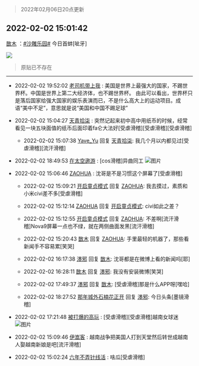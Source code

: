 > 2022年02月06日20点更新
<link rel="stylesheet" href="https://cdn.jsdelivr.net/gh/taotie6/sampleJSON@main/css/photo_show.css">
<meta name="referrer" content="no-referrer" />


 ## 2022-02-02 15:01:42 

 [㪚木](https://www.coolapk.com/feed/33262228?shareKey=OGZhYmU1MzA4N2I5NjFmYTM5YzA~) ：<a class="feed-link-tag" href="/t/沙雕乐园?type=0">#沙雕乐园#</a> 今日首蚌[呲牙] 

<div class="album">
<img class="img-item" src="https://image.coolapk.com/feed/2022/0202/15/1081091_4bf01076_5300_6339_719@550x978.jpeg" />
</div>

> 原贴已不存在 

 ------- 

- 2022-02-02 19:52:02 [老司机带上我](uid=1912353) : 美国是世界上最强大的国家，不踢世界杯。中国是世界上第二大经济体，也不踢世界杯。 由此可以看出，世界杯只是落后国家给强大国家的娱乐表演而已，不是什么高大上的运动项目。成语“美中不足”，意思就是说“美国和中国不踢足球” 

- 2022-02-02 15:04:27 [天青拾柒](uid=2874164) : 突然记起来初中高中用纸币的时候，经常看见一块五块面值的纸币后面印着fa仑大法好[受虐滑稽][受虐滑稽][受虐滑稽] 

    - 2022-02-02 15:07:38 [Yave_Yu](uid=909642) 回复 [天青拾柒](uid=2874164): 我几个月以内都见过[受虐滑稽][流汗滑稽] 

- 2022-02-02 18:49:53 [在太空遨游](uid=1105791) : [cos滑稽]异曲同工 ![图片](https://image.coolapk.com/feed/2022/0202/18/1105791_8992_0601_3@425x425.jpg)

- 2022-02-02 15:06:46 [ZAOHUA](uid=1930793) : 沈哥是不是习惯这个屏幕了[受虐滑稽] 

    - 2022-02-02 15:09:21 [开启童贞模式](uid=1322819) 回复 [ZAOHUA](uid=1930793): 我去摸过，素质和小米civi差不多[受虐滑稽] 

    - 2022-02-02 15:12:14 [ZAOHUA](uid=1930793) 回复 [开启童贞模式](uid=1322819): civi如此之差？ 

    - 2022-02-02 15:12:55 [开启童贞模式](uid=1322819) 回复 [ZAOHUA](uid=1930793): 不差啊[流汗滑稽]Nova9屏幕一点也不绿，就在两侧曲面发黑[流汗滑稽] 

    - 2022-02-02 15:20:43 [㪚木](uid=1081091) 回复 [ZAOHUA](uid=1930793): 手里最轻的机器了，那些看新闻手不容易累[笑哭] 

    - 2022-02-02 16:17:38 [濹邪](uid=1210426) 回复 [㪚木](uid=1081091): 沈哥都是在微博上看的新闻吗[耶] 

    - 2022-02-02 16:28:11 [㪚木](uid=1081091) 回复 [濹邪](uid=1210426): 我没有安装微博[笑哭] 

    - 2022-02-02 17:49:37 [濹邪](uid=1210426) 回复 [㪚木](uid=1081091): [受虐滑稽]那是什么APP呀[嘿哈] 

    - 2022-02-02 18:27:52 [那年城外石楠花正开](uid=2233118) 回复 [濹邪](uid=1210426): 今日头条[墨镜滑稽] 

- 2022-02-02 17:21:48 [被打爆的高玩](uid=4091765) : [受虐滑稽][受虐滑稽]越南女球迷 ![图片](https://image.coolapk.com/feed/2022/0202/17/4091765_b1cad857_3707_2957_157@1080x2400.jpeg)

- 2022-02-02 15:09:46 [伊嵩客](uid=1080769) : 越南战争把美国人打到天堂然后转世成越南人娶越南新娘是吧[流汗滑稽] 

- 2022-02-02 15:02:24 [六年不弄针线活](uid=8385282) : 啥瓜[受虐滑稽] 

